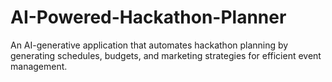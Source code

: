 # AI-Powered-Hackathon-Planner
An AI-generative application that automates hackathon planning by generating schedules, budgets, and marketing strategies for efficient event management.
